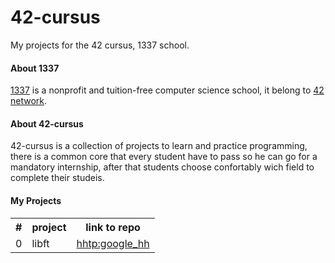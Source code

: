 # 42-cursus
My projects for the 42 cursus, 1337 school.

<h4>About 1337</h4>
<p>
  <a target="_blank" href="https://1337.ma/">1337</a> is a nonprofit and tuition-free computer science school, it belong to <a href="https://42.fr/le-reseau-mondial/">42 network</a>.
</p>

<h4>About 42-cursus</h4>
<p>
  42-cursus is a collection of projects to learn and practice programming, there is a common core that every student have to pass so he can go for a mandatory internship, after that students choose confortably wich field to complete their studeis.
</p>

<h4>My Projects</h4>
<table>
    <th>#</th>
    <th>project</th>
    <th>link to repo</th>
  <tr>
    <td>0</td>
    <td>libft</td>
    <td><a href="#">hhtp:google_hh</a></td>
  </tr>
</table>
